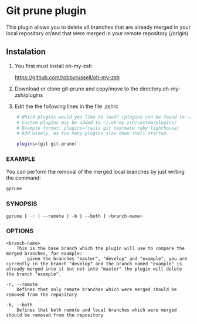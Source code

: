 # Git prune plugin
This plugin allows you to delete all branches that are already merged in your local repository or/and that were merged in your remote repository (/origin)

## Instalation

1. You first must install oh-my-zsh

	https://github.com/robbyrussell/oh-my-zsh

2. Download or clone git-prune and copy/move to the directory.oh-my-zsh/plugins

3. Edit the the following lines in the file .zshrc

```bash
	# Which plugins would you like to load? (plugins can be found in ~/.oh-my-zsh/plugins/*)
	# Custom plugins may be added to ~/.oh-my-zsh/custom/plugins/
	# Example format: plugins=(rails git textmate ruby lighthouse)
	# Add wisely, as too many plugins slow down shell startup.

	plugins=(git git-prune)
```

### EXAMPLE

You can perform the removal of the merged local branches by just writing the command:

```bash
gprune
```

### SYNOPSIS


```bash
gprune [ -r | --remote | -b | --both ] <branch-name>
```

### OPTIONS

```
<branch-name>
	This is the base branch which the plugin will use to compare the merged branches, for example:
	    given the branches "master", "develop" and "example", you are currently in the branch "develop" and the branch named "example" is already merged into it but not into "master" the plugin will delete the branch "example".

-r, --remote
	Defines that only remote branches which were merged should be removed from the repository

-b, --both
	Defines that both remote and local branches which were merged should be removed from the repository
```
